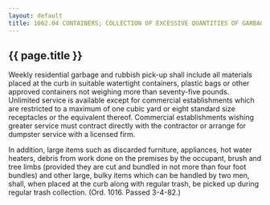 ---
layout: default 
title: 1062.04 CONTAINERS; COLLECTION OF EXCESSIVE QUANTITIES OF GARBAGE AND RUBBISH.---

{{ page.title }}
----------------

Weekly residential garbage and rubbish pick-up shall include all
materials placed at the curb in suitable watertight containers, plastic
bags or other approved containers not weighing more than seventy-five
pounds. Unlimited service is available except for commercial
establishments which are restricted to a maximum of one cubic yard or
eight standard size receptacles or the equivalent thereof. Commercial
establishments wishing greater service must contract directly with the
contractor or arrange for dumpster service with a licensed firm.

In addition, large items such as discarded furniture, appliances, hot
water heaters, debris from work done on the premises by the occupant,
brush and tree limbs (provided they are cut and bundled in not more than
four foot bundles) and other large, bulky items which can be handled by
two men, shall, when placed at the curb along with regular trash, be
picked up during regular trash collection. (Ord. 1016. Passed 3-4-82.)
